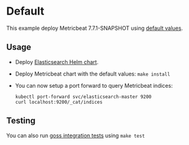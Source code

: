 # Default

This example deploy Metricbeat 7.7.1-SNAPSHOT using [default values][].


## Usage

* Deploy [Elasticsearch Helm chart][].

* Deploy Metricbeat chart with the default values: `make install`

* You can now setup a port forward to query Metricbeat indices:

  ```
  kubectl port-forward svc/elasticsearch-master 9200
  curl localhost:9200/_cat/indices
  ```


## Testing

You can also run [goss integration tests][] using `make test`


[elasticsearch helm chart]: https://github.com/elastic/helm-charts/tree/7.7/elasticsearch/examples/default/
[goss integration tests]: https://github.com/elastic/helm-charts/tree/7.7/metricbeat/examples/default/test/goss.yaml
[default values]: https://github.com/elastic/helm-charts/tree/7.7/metricbeat/values.yaml
